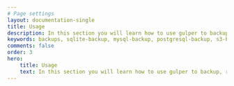 ```yaml
---
# Page settings
layout: documentation-single
title: Usage
description: In this section you will learn how to use gulper to backup, restore and list backups.
keywords: backups, sqlite-backup, mysql-backup, postgresql-backup, s3-backup, clivern
comments: false
order: 3
hero:
    title: Usage
    text: In this section you will learn how to use gulper to backup, restore and list backups.
---
```


